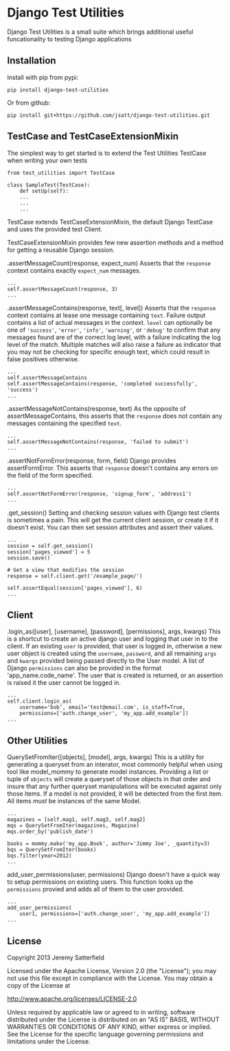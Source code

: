 Django Test Utilities
======================

Django Test Utilities is a small suite which brings additional useful
funcationality to testing Django applications


Installation
------------
Install with pip from pypi:

    pip install django-test-utilities

Or from github:

    pip install git+https://github.com/jsatt/django-test-utilities.git


TestCase and TestCaseExtensionMixin
-----------------------------------
The simplest way to get started is to extend the Test Utilities TestCase when
writing your own tests

    from test_utilities import TestCase

    class SampleTest(TestCase):
        def setUp(self):
        ...
        ...
        ...

TestCase extends TestCaseExtensionMixin, the default Django TestCase and uses
the provided test Client.

TestCaseExtensionMixin provides few new assertion methods and a method for
getting a reusable Django session.

.assertMessageCount(response, expect_num)
    Asserts that the `response` context contains exactly `expect_num` messages.

    ...
    self.assertMessageCount(response, 3)
    ...

.assertMessageContains(response, text[, level])
    Asserts that the `response` context contains at lease one message
    containing `text`. Failure output contains a list of actual messages in the
    context. `level` can optionally be one of `'success'`, `'error'`, `'info'`,
    `'warning'`, or `'debug'` to confirm that any messages found are of the
    correct log level, with a failure indicating the log level of the match.
    Multiple matches will also raise a failure as indicator that you may not be
    checking for specific enough text, which could result in false positives
    otherwise.

    ...
    self.assertMessageContains
    self.assertMessageContains(response, 'completed successfully', 'success')
    ...

.assertMessageNotContains(response, text)
    As the opposite of assertMessageContains, this asserts that the `response`
    does not contain any messages containing the specified `text`.

    ...
    self.assertMessageNotContains(response, 'failed to submit')
    ...

.assertNotFormError(response, form, field)
    Django provides assertFormError. This asserts that `response` doesn't
    contains any errors on the field of the form specified.

    ...
    self.assertNotFormError(response, 'signup_form', 'address1')
    ...

.get_session()
    Setting and checking session values with Django test clients is sometimes a
    pain. This will get the current client session, or create it if it doesn't
    exist. You can then set session attributes and assert their values.

    ...
    session = self.get_session()
    session['pages_viewed'] = 5
    session.save()

    # Get a view that modifies the session
    response = self.client.get('/example_page/')

    self.assertEqual(session['pages_viewed'], 6)
    ...


Client
------

.login_as([user], [username], [password], [permissions], args, kwargs)
    This is a shortcut to create an active django user and logging that user in
    to the client. If an existing `user` is provided, that user is logged in,
    otherwise a new user object is created using the `username`, `password`,
    and all remaining `args` and `kwargs` provided being passed directly to the
    User model.  A list of Django `permissions` can also be provided in the
    format 'app_name.code_name'. The user that is created is returned, or an
    assertion is raised it the user cannot be logged in.

    ...
    self.client.login_as(
        username='bob', email='test@email.com', is_staff=True,
        permissions=['auth.change_user', 'my_app.add_example'])
    ...


Other Utilities
---------------

QuerySetFromIter([objects], [model], args, kwargs)
    This is a utility for generating a queryset from an interator, most
    commonly helpful when using tool like model_mommy to generate model
    instances. Providing a list or tuple of `objects` will create a queryset of
    those objects in that order and insure that any further queryset
    manipulations will be executed against only those items. If a model is not
    provided, it will be detected from the first item. All items *must* be
    instances of the same Model.

    ...
    magazines = [self.mag1, self.mag3, self.mag2]
    mqs = QuerySetFromIter(magazines, Magazine)
    mqs.order_by('publish_date')

    books = mommy.make('my_app.Book', author='Jimmy Joe', _quantity=3)
    bqs = QuerySetFromIter(books)
    bqs.filter(year=2012)
    ...


add_user_permissions(user, permissions)
    Django doesn't have a quick way to setup permissions on existing users.
    This function looks up the `permissions` provied and adds all of them to
    the user provided.


    ...
    add_user_permissions(
        user1, permissions=['auth.change_user', 'my_app.add_example'])
    ...


License
-------

Copyright 2013 Jeremy Satterfield

Licensed under the Apache License, Version 2.0 (the "License");
you may not use this file except in compliance with the License.
You may obtain a copy of the License at

http://www.apache.org/licenses/LICENSE-2.0

Unless required by applicable law or agreed to in writing, software
distributed under the License is distributed on an "AS IS" BASIS,
WITHOUT WARRANTIES OR CONDITIONS OF ANY KIND, either express or implied.
See the License for the specific language governing permissions and
limitations under the License.
